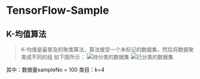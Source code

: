 # TensorFlow-Sample
## K-均值算法
> K-均值是最普及的聚类算法，算法接受一个未标记的数据集，然后将数据聚类成不同的组
如下图所示：
![待分类的数据集](http://ww1.sinaimg.cn/mw690/006IYRZEly1frd4xjho08j30hs0dcaa3.jpg)
![已分类的数据集](http://ww1.sinaimg.cn/mw690/006IYRZEly1frd4xysq95j30dw0dwwer.jpg)


其中：数据量sampleNo = 100 
类目：k=4